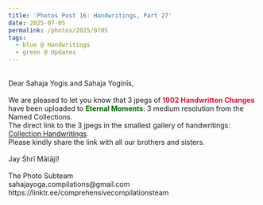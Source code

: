 ```yaml
---
title: 'Photos Post 16: Handwritings, Part 27'
date: 2025-07-05
permalink: /photos/2025/0705
tags:
  - blue @ Handwritings
  - green @ Updates
---
```


<p>
<br>
Dear Sahaja Yogis and Sahaja Yoginīs,<br>
<br>
We are pleased to let you know that 3 jpegs of <font color="Crimson"><b>1902 Handwritten Changes</b></font> have been uploaded to <font color="DarkGreen"><b>Eternal Moments</b></font>: 3 medium resolution from the Named Collections.<br>
The direct link to the 3 jpegs in the smallest gallery of handwritings: <a href="https://eternalmoments.smugmug.com/Collections/Yogi-Mahajan-Collection/Handwritings"> Collection Handwritings</a>.<br>
Please kindly share the link with all our brothers and sisters.<br>
<br>
Jay Śhrī Mātājī!<br>
<br>
The Photo Subteam<br>
sahajayoga.compilations@gmail.com<br>
https://linktr.ee/comprehensivecompilationsteam<br>
</p>